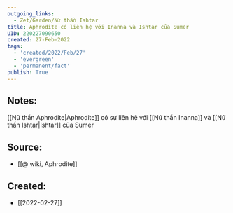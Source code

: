 ```yaml
---
outgoing_links:
  - Zet/Garden/Nữ thần Ishtar
title: Aphrodite có liên hệ với Inanna và Ishtar của Sumer
UID: 220227090650
created: 27-Feb-2022
tags:
  - 'created/2022/Feb/27'
  - 'evergreen'
  - 'permanent/fact'
publish: True
---
```

## Notes:
[[Nữ thần Aphrodite|Aphrodite]] có sự liên hệ với [[Nữ thần Inanna]] và [[Nữ thần Ishtar|Ishtar]] của Sumer

## Source:
- [[@ wiki, Aphrodite]]
## Created:
- [[2022-02-27]]
